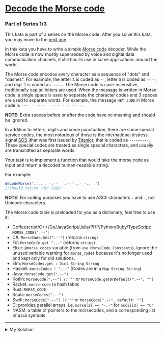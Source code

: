 # [Decode the Morse code](https://www.codewars.com/kata/54b724efac3d5402db00065e)

### Part of Series 1/3

This kata is part of a series on the Morse code. After you solve this kata, you may move to
the [next one](/kata/decode-the-morse-code-advanced).

In this kata you have to write a simple [Morse code](https://en.wikipedia.org/wiki/Morse_code) decoder. While the Morse
code is now mostly superseded by voice and digital data communication channels, it still has its use in some
applications around the world.

The Morse code encodes every character as a sequence of "dots" and "dashes". For example, the letter `A` is coded as
`·−`, letter `Q` is coded as `−−·−`, and digit `1` is coded as `·−−−−`. The Morse code is case-insensitive,
traditionally capital letters are used. When the message is written in Morse code, a single space is used to separate
the character codes and 3 spaces are used to separate words. For example, the message `HEY JUDE` in Morse code is
`···· · −·−−   ·−−− ··− −·· ·`.

**NOTE:** Extra spaces before or after the code have no meaning and should be ignored.

In addition to letters, digits and some punctuation, there are some special service codes, the most notorious of those
is the international distress signal [SOS](https://en.wikipedia.org/wiki/SOS) (that was first issued
by [Titanic](https://en.wikipedia.org/wiki/RMS_Titanic)), that is coded as `···−−−···`. These special codes are treated
as single special characters, and usually are transmitted as separate words.

Your task is to implement a function that would take the morse code as input and return a decoded human-readable string.

For example:

```javascript
decodeMorse('.... . -.--   .--- ..- -.. .')
//should return "HEY JUDE"
```

**NOTE:** For coding purposes you have to use ASCII characters `.` and `-`, not Unicode characters.

The Morse code table is preloaded for you as a dictionary, feel free to use it:

- Coffeescript/C++/Go/JavaScript/Julia/PHP/Python/Ruby/TypeScript: `MORSE_CODE['.--']`
- C#: `MorseCode.Get(".--")` (returns `string`)
- F#: `MorseCode.get ".--"` (returns `string`)
- Elixir: `@morse_codes` variable (from `use MorseCode.Constants`). Ignore the unused variable warning for `morse_codes`
  because it's no longer used and kept only for old solutions.
- Elm: `MorseCodes.get : Dict String String`
- Haskell: `morseCodes ! ".--"` (Codes are in a `Map String String`)
- Java: `MorseCode.get(".--")`
- Kotlin: `MorseCode[".--"] ?: ""` or `MorseCode.getOrDefault(".--", "")`
- Racket: `morse-code` (a hash table)
- Rust: `MORSE_CODE`
- Scala: `morseCodes(".--")`
- Swift: `MorseCode[".--"] ?? ""` or `MorseCode[".--", default: ""]`
- C: provides parallel arrays, i.e. `morse[2] == "-.-"` for `ascii[2] == "C"`
- NASM: a table of pointers to the morsecodes, and a corresponding list of ascii symbols

---

<details><summary>My Solution</summary>

```js
decodeMorse = function (morseCode) {
  // Trim the input and split the Morse code into words
  let words = morseCode.trim().split('   ')

  // Map each word to a sequence of characters
  let decodedWords = words.map(word => {
    // Split the word into characters and decode each character
    let chars = word.split(' ').map(char => MORSE_CODE[char])
    // Join the characters into a word
    return chars.join('')
  })

  // Join the words into a sentence and return it
  return decodedWords.join(' ')
}
```

</details>
